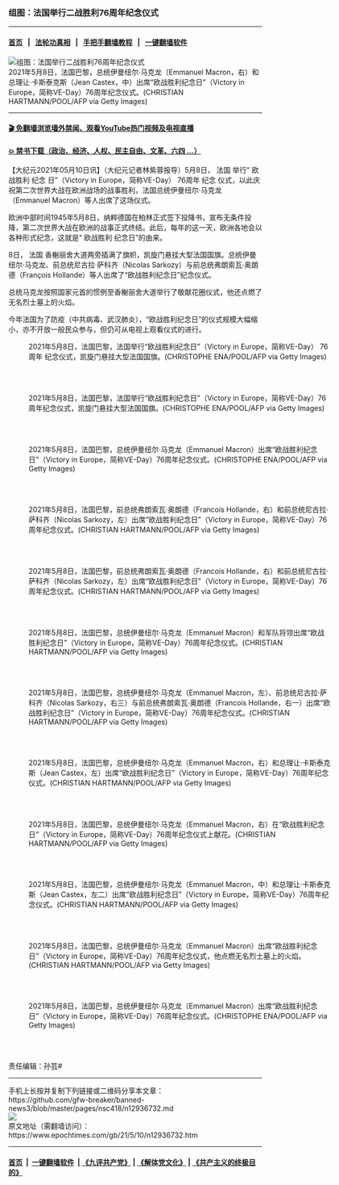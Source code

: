 ### 组图：法国举行二战胜利76周年纪念仪式
------------------------

#### [首页](https://github.com/gfw-breaker/banned-news3/blob/master/README.md) &nbsp;&nbsp;|&nbsp;&nbsp; [法轮功真相](https://github.com/begood0513/basic/blob/master/README.md)  &nbsp;&nbsp;|&nbsp;&nbsp; [手把手翻墙教程](https://github.com/gfw-breaker/guides/wiki)  &nbsp;&nbsp;|&nbsp;&nbsp; [一键翻墙软件](https://github.com/gfw-breaker/nogfw/blob/master/README.md)  



<div><img alt="组图：法国举行二战胜利76周年纪念仪式" class="attachment-djy_600_400 size-djy_600_400 wp-post-image" src="https://i.epochtimes.com/assets/uploads/2021/05/id12936738-GettyImages-1232766353-600x400.jpg"/>
<div class="caption">
 2021年5月8日，法国巴黎，总统伊曼纽尔‧马克龙（Emmanuel Macron，右）和总理让‧卡斯泰克斯（Jean Castex，中）出席“欧战胜利纪念日”（Victory in Europe，简称VE-Day）76周年纪念仪式。(CHRISTIAN HARTMANN/POOL/AFP via Getty Images)
</div></div><hr/>

#### [ 🎬  免翻墙浏览墙外禁闻、观看YouTube热门视频及电视直播](https://github.com/gfw-breaker/HelloWorld)

#### [ 💥  禁书下载（政治、经济、人权、民主自由、文革、六四 ...）](https://github.com/gfw-breaker/books/blob/master/README.md)

<div><p>
 【大纪元2021年05月10日讯】（大纪元记者林紫蓉报导）5月8日，
 <ok href="https://www.epochtimes.com/gb/tag/%E6%B3%95%E5%9B%BD.html">
  法国
 </ok>
 举行“
 <ok href="https://www.epochtimes.com/gb/tag/%E6%AC%A7%E6%88%98%E8%83%9C%E5%88%A9.html">
  欧战胜利
 </ok>
 <ok href="https://www.epochtimes.com/gb/tag/%E7%BA%AA%E5%BF%B5.html">
  纪念
 </ok>
 日”（Victory in Europe，简称VE-Day）
 <ok href="https://www.epochtimes.com/gb/tag/76%E5%91%A8%E5%B9%B4.html">
  76周年
 </ok>
 <ok href="https://www.epochtimes.com/gb/tag/%E7%BA%AA%E5%BF%B5.html">
  纪念
 </ok>
 仪式，以此庆祝第二次世界大战在欧洲战场的战事胜利，法国总统伊曼纽尔‧马克龙（Emmanuel Macron）等人出席了这场仪式。
</p>
<p>
 欧洲中部时间1945年5月8日，纳粹德国在柏林正式签下投降书，宣布无条件投降，第二次世界大战在欧洲的战事正式终结。此后，每年的这一天，欧洲各地会以各种形式纪念，这就是“
 <ok href="https://www.epochtimes.com/gb/tag/%E6%AC%A7%E6%88%98%E8%83%9C%E5%88%A9.html">
  欧战胜利
 </ok>
 纪念日”的由来。
</p>
<p>
 8日，
 <ok href="https://www.epochtimes.com/gb/tag/%E6%B3%95%E5%9B%BD.html">
  法国
 </ok>
 香榭丽舍大道两旁插满了旗帜，凯旋门悬挂大型法国国旗。总统伊曼纽尔‧马克龙、前总统尼古拉‧萨科齐（Nicolas Sarkozy）与前总统弗朗索瓦‧奥朗德（François Hollande）等人出席了“欧战胜利纪念日”纪念仪式。
</p>
<p>
 总统马克龙按照国家元首的惯例至香榭丽舍大道举行了敬献花圈仪式，他还点燃了无名烈士墓上的火焰。
</p>
<p>
 今年法国为了防疫（中共病毒、武汉肺炎），“欧战胜利纪念日”的仪式规模大幅缩小，亦不开放一般民众参与，但仍可从电视上观看仪式的进行。
</p>
<figure aria-describedby="caption-attachment-12936745" class="wp-caption aligncenter" id="attachment_12936745" style="width: 600px">
 <ok href="https://i.epochtimes.com/assets/uploads/2021/05/id12936745-GettyImages-1232764874.jpg" target="_blank">
  <img alt="" class="size-large wp-image-12936745" src="https://i.epochtimes.com/assets/uploads/2021/05/id12936745-GettyImages-1232764874-600x400.jpg"/>
 </ok>
 <br/><figcaption class="wp-caption-text" id="caption-attachment-12936745">
  2021年5月8日，法国巴黎，法国举行“欧战胜利纪念日”（Victory in Europe，简称VE-Day）
  <ok href="https://www.epochtimes.com/gb/tag/76%E5%91%A8%E5%B9%B4.html">
   76周年
  </ok>
  纪念仪式，凯旋门悬挂大型法国国旗。(CHRISTOPHE ENA/POOL/AFP via Getty Images)
 </figcaption><br/>
</figure><br/>
<figure aria-describedby="caption-attachment-12936742" class="wp-caption aligncenter" id="attachment_12936742" style="width: 600px">
 <ok href="https://i.epochtimes.com/assets/uploads/2021/05/id12936742-GettyImages-1232764627.jpg" target="_blank">
  <img alt="" class="size-large wp-image-12936742" src="https://i.epochtimes.com/assets/uploads/2021/05/id12936742-GettyImages-1232764627-600x400.jpg"/>
 </ok>
 <br/><figcaption class="wp-caption-text" id="caption-attachment-12936742">
  2021年5月8日，法国巴黎，法国举行“欧战胜利纪念日”（Victory in Europe，简称VE-Day）76周年纪念仪式，凯旋门悬挂大型法国国旗。(CHRISTOPHE ENA/POOL/AFP via Getty Images)
 </figcaption><br/>
</figure><br/>
<figure aria-describedby="caption-attachment-12936750" class="wp-caption aligncenter" id="attachment_12936750" style="width: 600px">
 <ok href="https://i.epochtimes.com/assets/uploads/2021/05/id12936750-GettyImages-1232765742.jpg" target="_blank">
  <img alt="" class="size-large wp-image-12936750" src="https://i.epochtimes.com/assets/uploads/2021/05/id12936750-GettyImages-1232765742-600x400.jpg"/>
 </ok>
 <br/><figcaption class="wp-caption-text" id="caption-attachment-12936750">
  2021年5月8日，法国巴黎，总统伊曼纽尔‧马克龙（Emmanuel Macron）出席“欧战胜利纪念日”（Victory in Europe，简称VE-Day）76周年纪念仪式。(CHRISTOPHE ENA/POOL/AFP via Getty Images)
 </figcaption><br/>
</figure><br/>
<figure aria-describedby="caption-attachment-12936747" class="wp-caption aligncenter" id="attachment_12936747" style="width: 600px">
 <ok href="https://i.epochtimes.com/assets/uploads/2021/05/id12936747-GettyImages-1232765369.jpg" target="_blank">
  <img alt="" class="size-large wp-image-12936747" src="https://i.epochtimes.com/assets/uploads/2021/05/id12936747-GettyImages-1232765369-600x400.jpg"/>
 </ok>
 <br/><figcaption class="wp-caption-text" id="caption-attachment-12936747">
  2021年5月8日，法国巴黎，前总统弗朗索瓦‧奥朗德（Francois Hollande，右）和前总统尼古拉‧萨科齐（Nicolas Sarkozy，左）出席“欧战胜利纪念日”（Victory in Europe，简称VE-Day）76周年纪念仪式。(CHRISTIAN HARTMANN/POOL/AFP via Getty Images)
 </figcaption><br/>
</figure><br/>
<figure aria-describedby="caption-attachment-12936746" class="wp-caption aligncenter" id="attachment_12936746" style="width: 600px">
 <ok href="https://i.epochtimes.com/assets/uploads/2021/05/id12936746-GettyImages-1232765276.jpg" target="_blank">
  <img alt="" class="size-large wp-image-12936746" src="https://i.epochtimes.com/assets/uploads/2021/05/id12936746-GettyImages-1232765276-600x400.jpg"/>
 </ok>
 <br/><figcaption class="wp-caption-text" id="caption-attachment-12936746">
  2021年5月8日，法国巴黎，前总统弗朗索瓦‧奥朗德（Francois Hollande，右）和前总统尼古拉‧萨科齐（Nicolas Sarkozy，左）出席“欧战胜利纪念日”（Victory in Europe，简称VE-Day）76周年纪念仪式。(CHRISTIAN HARTMANN/POOL/AFP via Getty Images)
 </figcaption><br/>
</figure><br/>
<figure aria-describedby="caption-attachment-12936758" class="wp-caption aligncenter" id="attachment_12936758" style="width: 600px">
 <ok href="https://i.epochtimes.com/assets/uploads/2021/05/id12936758-GettyImages-1232766813.jpg" target="_blank">
  <img alt="" class="size-large wp-image-12936758" src="https://i.epochtimes.com/assets/uploads/2021/05/id12936758-GettyImages-1232766813-600x400.jpg"/>
 </ok>
 <br/><figcaption class="wp-caption-text" id="caption-attachment-12936758">
  2021年5月8日，法国巴黎，总统伊曼纽尔‧马克龙（Emmanuel Macron）和军队将领出席“欧战胜利纪念日”（Victory in Europe，简称VE-Day）76周年纪念仪式。(CHRISTIAN HARTMANN/POOL/AFP via Getty Images)
 </figcaption><br/>
</figure><br/>
<figure aria-describedby="caption-attachment-12936755" class="wp-caption aligncenter" id="attachment_12936755" style="width: 600px">
 <ok href="https://i.epochtimes.com/assets/uploads/2021/05/id12936755-GettyImages-1232766480.jpg" target="_blank">
  <img alt="" class="size-large wp-image-12936755" src="https://i.epochtimes.com/assets/uploads/2021/05/id12936755-GettyImages-1232766480-600x338.jpg"/>
 </ok>
 <br/><figcaption class="wp-caption-text" id="caption-attachment-12936755">
  2021年5月8日，法国巴黎，总统伊曼纽尔‧马克龙（Emmanuel Macron，左）、前总统尼古拉‧萨科齐（Nicolas Sarkozy，右三）与前总统弗朗索瓦‧奥朗德（Francois Hollande，右一）出席“欧战胜利纪念日”（Victory in Europe，简称VE-Day）76周年纪念仪式。(CHRISTIAN HARTMANN/POOL/AFP via Getty Images)
 </figcaption><br/>
</figure><br/>
<figure aria-describedby="caption-attachment-12936751" class="wp-caption aligncenter" id="attachment_12936751" style="width: 600px">
 <ok href="https://i.epochtimes.com/assets/uploads/2021/05/id12936751-GettyImages-1232766065.jpg" target="_blank">
  <img alt="" class="size-large wp-image-12936751" src="https://i.epochtimes.com/assets/uploads/2021/05/id12936751-GettyImages-1232766065-600x400.jpg"/>
 </ok>
 <br/><figcaption class="wp-caption-text" id="caption-attachment-12936751">
  2021年5月8日，法国巴黎，总统伊曼纽尔‧马克龙（Emmanuel Macron，右）和总理让‧卡斯泰克斯（Jean Castex，左）出席“欧战胜利纪念日”（Victory in Europe，简称VE-Day）76周年纪念仪式。(CHRISTIAN HARTMANN/POOL/AFP via Getty Images)
 </figcaption><br/>
</figure><br/>
<figure aria-describedby="caption-attachment-12936752" class="wp-caption aligncenter" id="attachment_12936752" style="width: 600px">
 <ok href="https://i.epochtimes.com/assets/uploads/2021/05/id12936752-GettyImages-1232766152.jpg" target="_blank">
  <img alt="" class="size-large wp-image-12936752" src="https://i.epochtimes.com/assets/uploads/2021/05/id12936752-GettyImages-1232766152-600x400.jpg"/>
 </ok>
 <br/><figcaption class="wp-caption-text" id="caption-attachment-12936752">
  2021年5月8日，法国巴黎，总统伊曼纽尔‧马克龙（Emmanuel Macron，右）在“欧战胜利纪念日”（Victory in Europe，简称VE-Day）76周年纪念仪式上献花。(CHRISTIAN HARTMANN/POOL/AFP via Getty Images)
 </figcaption><br/>
</figure><br/>
<figure aria-describedby="caption-attachment-12936753" class="wp-caption aligncenter" id="attachment_12936753" style="width: 600px">
 <ok href="https://i.epochtimes.com/assets/uploads/2021/05/id12936753-GettyImages-1232766443.jpg" target="_blank">
  <img alt="" class="size-large wp-image-12936753" src="https://i.epochtimes.com/assets/uploads/2021/05/id12936753-GettyImages-1232766443-600x400.jpg"/>
 </ok>
 <br/><figcaption class="wp-caption-text" id="caption-attachment-12936753">
  2021年5月8日，法国巴黎，总统伊曼纽尔‧马克龙（Emmanuel Macron，中）和总理让‧卡斯泰克斯（Jean Castex，左二）出席“欧战胜利纪念日”（Victory in Europe，简称VE-Day）76周年纪念仪式。(CHRISTIAN HARTMANN/POOL/AFP via Getty Images)
 </figcaption><br/>
</figure><br/>
<figure aria-describedby="caption-attachment-12936757" class="wp-caption aligncenter" id="attachment_12936757" style="width: 600px">
 <ok href="https://i.epochtimes.com/assets/uploads/2021/05/id12936757-GettyImages-1232766686.jpg" target="_blank">
  <img alt="" class="size-large wp-image-12936757" src="https://i.epochtimes.com/assets/uploads/2021/05/id12936757-GettyImages-1232766686-600x400.jpg"/>
 </ok>
 <br/><figcaption class="wp-caption-text" id="caption-attachment-12936757">
  2021年5月8日，法国巴黎，总统伊曼纽尔‧马克龙（Emmanuel Macron）出席“欧战胜利纪念日”（Victory in Europe，简称VE-Day）76周年纪念仪式，他点燃无名烈士墓上的火焰。(CHRISTIAN HARTMANN/POOL/AFP via Getty Images)
 </figcaption><br/>
</figure><br/>
<figure aria-describedby="caption-attachment-12936748" class="wp-caption aligncenter" id="attachment_12936748" style="width: 600px">
 <ok href="https://i.epochtimes.com/assets/uploads/2021/05/id12936748-GettyImages-1232765684.jpg" target="_blank">
  <img alt="" class="size-large wp-image-12936748" src="https://i.epochtimes.com/assets/uploads/2021/05/id12936748-GettyImages-1232765684-600x400.jpg"/>
 </ok>
 <br/><figcaption class="wp-caption-text" id="caption-attachment-12936748">
  2021年5月8日，法国巴黎，总统伊曼纽尔‧马克龙（Emmanuel Macron）出席“欧战胜利纪念日”（Victory in Europe，简称VE-Day）76周年纪念仪式。(CHRISTOPHE ENA/POOL/AFP via Getty Images)
 </figcaption><br/>
</figure><br/>
<p>
 责任编辑：孙芸#
</p>
</div>
<hr/>
手机上长按并复制下列链接或二维码分享本文章：<br/>
https://github.com/gfw-breaker/banned-news3/blob/master/pages/nsc418/n12936732.md <br/>
<a href='https://github.com/gfw-breaker/banned-news3/blob/master/pages/nsc418/n12936732.md'><img src='https://github.com/gfw-breaker/banned-news3/blob/master/pages/nsc418/n12936732.md.png'/></a> <br/>
原文地址（需翻墙访问）：https://www.epochtimes.com/gb/21/5/10/n12936732.htm


------------------------
#### [首页](https://github.com/gfw-breaker/banned-news3/blob/master/README.md) &nbsp;|&nbsp; [一键翻墙软件](https://github.com/gfw-breaker/nogfw/blob/master/README.md) &nbsp;| [《九评共产党》](https://github.com/gfw-breaker/9ping.md/blob/master/README.md#九评之一评共产党是什么) | [《解体党文化》](https://github.com/gfw-breaker/jtdwh.md/blob/master/README.md) | [《共产主义的终极目的》](https://github.com/gfw-breaker/gczydzjmd.md/blob/master/README.md)


<img src='http://gfw-breaker.win/banned-news3/pages/nsc418/n12936732.md' width='0px' height='0px'/>